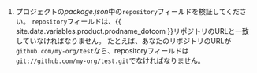 1. プロジェクトの*package.json*中の`repository`フィールドを検証してください。 `repository`フィールドは、{{ site.data.variables.product.prodname_dotcom }}リポジトリのURLと一致していなければなりません。 たとえば、あなたのリポジトリのURLが`github.com/my-org/test`なら、repositoryフィールドは`git://github.com/my-org/test.git`でなければなりません。
